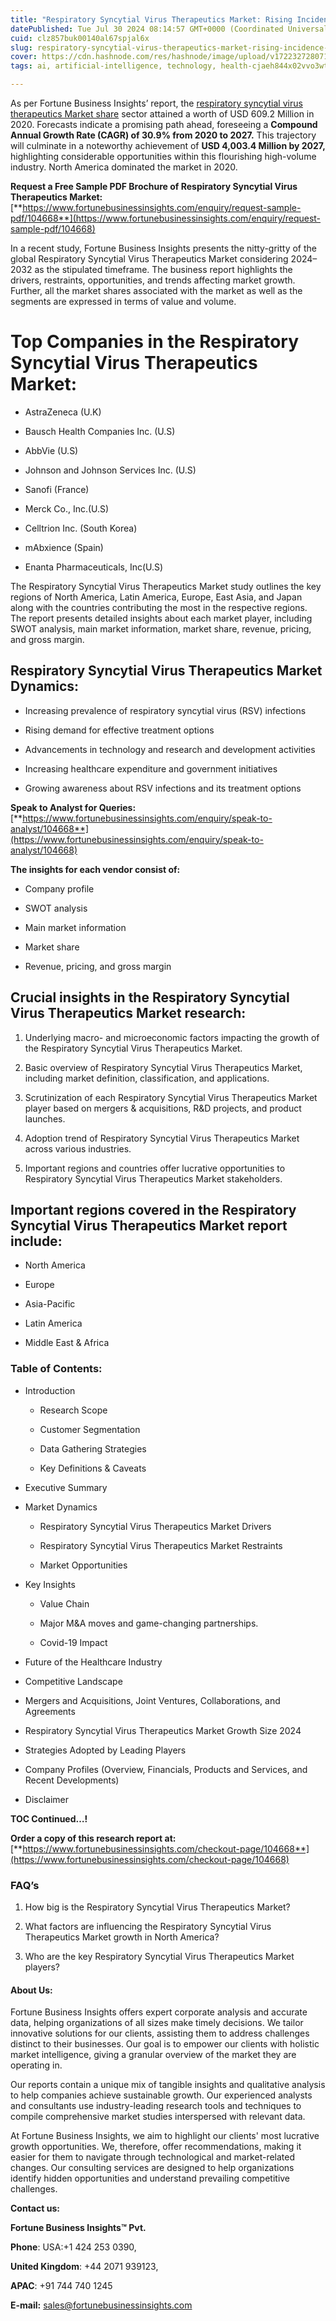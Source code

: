 ```yaml
---
title: "Respiratory Syncytial Virus Therapeutics Market: Rising Incidence Drives Treatment Demand"
datePublished: Tue Jul 30 2024 08:14:57 GMT+0000 (Coordinated Universal Time)
cuid: clz857buk00140al67spjal6x
slug: respiratory-syncytial-virus-therapeutics-market-rising-incidence-drives-treatment-demand
cover: https://cdn.hashnode.com/res/hashnode/image/upload/v1722327280719/cf53da3b-19bb-41b5-9ccf-a963689f30b4.png
tags: ai, artificial-intelligence, technology, health-cjaeh844x02vvo3wtj5r2s75q, healthcare

---
```


As per Fortune Business Insights’ report, the [respiratory syncytial virus therapeutics Market share](https://www.fortunebusinessinsights.com/respiratory-syncytial-virus-rsv-therapeutics-market-104668) sector attained a worth of USD 609.2 Million in 2020. Forecasts indicate a promising path ahead, foreseeing a **Compound Annual Growth Rate (CAGR) of 30.9% from 2020 to 2027.** This trajectory will culminate in a noteworthy achievement of **USD 4,003.4 Million by 2027,** highlighting considerable opportunities within this flourishing high-volume industry. North America dominated the market in 2020.

**Request a Free Sample PDF Brochure of Respiratory Syncytial Virus Therapeutics Market:** [**https://www.fortunebusinessinsights.com/enquiry/request-sample-pdf/104668**](https://www.fortunebusinessinsights.com/enquiry/request-sample-pdf/104668)

In a recent study, Fortune Business Insights presents the nitty-gritty of the global Respiratory Syncytial Virus Therapeutics Market considering 2024–2032 as the stipulated timeframe. The business report highlights the drivers, restraints, opportunities, and trends affecting market growth. Further, all the market shares associated with the market as well as the segments are expressed in terms of value and volume.

# **Top Companies in the Respiratory Syncytial Virus Therapeutics Market:**

* AstraZeneca (U.K)
    
* Bausch Health Companies Inc. (U.S)
    
* AbbVie (U.S)
    
* Johnson and Johnson Services Inc. (U.S)
    
* Sanofi (France)
    
* Merck Co., Inc.(U.S)
    
* Celltrion Inc. (South Korea)
    
* mAbxience (Spain)
    
* Enanta Pharmaceuticals, Inc(U.S)
    

The Respiratory Syncytial Virus Therapeutics Market study outlines the key regions of North America, Latin America, Europe, East Asia, and Japan along with the countries contributing the most in the respective regions. The report presents detailed insights about each market player, including SWOT analysis, main market information, market share, revenue, pricing, and gross margin.

## Respiratory Syncytial Virus Therapeutics Market **Dynamics**:

* Increasing prevalence of respiratory syncytial virus (RSV) infections
    
* Rising demand for effective treatment options
    
* Advancements in technology and research and development activities
    
* Increasing healthcare expenditure and government initiatives
    
* Growing awareness about RSV infections and its treatment options
    

**Speak to Analyst for Queries:** [**https://www.fortunebusinessinsights.com/enquiry/speak-to-analyst/104668**](https://www.fortunebusinessinsights.com/enquiry/speak-to-analyst/104668)

**The insights for each vendor consist of:**

* Company profile
    
* SWOT analysis
    
* Main market information
    
* Market share
    
* Revenue, pricing, and gross margin
    

## **Crucial insights in the Respiratory Syncytial Virus Therapeutics Market research:**

1. Underlying macro- and microeconomic factors impacting the growth of the Respiratory Syncytial Virus Therapeutics Market.
    
2. Basic overview of Respiratory Syncytial Virus Therapeutics Market, including market definition, classification, and applications.
    
3. Scrutinization of each Respiratory Syncytial Virus Therapeutics Market player based on mergers & acquisitions, R&D projects, and product launches.
    
4. Adoption trend of Respiratory Syncytial Virus Therapeutics Market across various industries.
    
5. Important regions and countries offer lucrative opportunities to Respiratory Syncytial Virus Therapeutics Market stakeholders.
    

## **Important regions covered in the Respiratory Syncytial Virus Therapeutics Market report include:**

* North America
    
* Europe
    
* Asia-Pacific
    
* Latin America
    
* Middle East & Africa
    

### **Table of Contents:**

* Introduction
    
    * Research Scope
        
    * Customer Segmentation
        
    * Data Gathering Strategies
        
    * Key Definitions & Caveats
        
* Executive Summary
    
* Market Dynamics
    
    * Respiratory Syncytial Virus Therapeutics Market Drivers
        
    * Respiratory Syncytial Virus Therapeutics Market Restraints
        
    * Market Opportunities
        
* Key Insights
    
    * Value Chain
        
    * Major M&A moves and game-changing partnerships.
        
    * Covid-19 Impact
        
* Future of the Healthcare Industry
    
* Competitive Landscape
    
* Mergers and Acquisitions, Joint Ventures, Collaborations, and Agreements
    
* Respiratory Syncytial Virus Therapeutics Market Growth Size 2024
    
* Strategies Adopted by Leading Players
    
* Company Profiles (Overview, Financials, Products and Services, and Recent Developments)
    
* Disclaimer
    

**TOC Continued…!**

**Order a copy of this research report at:** [**https://www.fortunebusinessinsights.com/checkout-page/104668**](https://www.fortunebusinessinsights.com/checkout-page/104668)

### **FAQ’s**

1. How big is the Respiratory Syncytial Virus Therapeutics Market?
    
2. What factors are influencing the Respiratory Syncytial Virus Therapeutics Market growth in North America?
    
3. Who are the key Respiratory Syncytial Virus Therapeutics Market players?
    

#### **About Us:**

Fortune Business Insights offers expert corporate analysis and accurate data, helping organizations of all sizes make timely decisions. We tailor innovative solutions for our clients, assisting them to address challenges distinct to their businesses. Our goal is to empower our clients with holistic market intelligence, giving a granular overview of the market they are operating in.

Our reports contain a unique mix of tangible insights and qualitative analysis to help companies achieve sustainable growth. Our experienced analysts and consultants use industry-leading research tools and techniques to compile comprehensive market studies interspersed with relevant data.

At Fortune Business Insights, we aim to highlight our clients' most lucrative growth opportunities. We, therefore, offer recommendations, making it easier for them to navigate through technological and market-related changes. Our consulting services are designed to help organizations identify hidden opportunities and understand prevailing competitive challenges.

**Contact us:**

**Fortune Business Insights™ Pvt.**

**Phone**: USA:+1 424 253 0390,

**United Kingdom**: +44 2071 939123,

**APAC**: +91 744 740 1245

**E-mail:** [sales@fortunebusinessinsights.com](mailto:sales@fortunebusinessinsights.com)